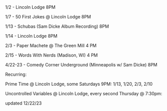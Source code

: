 1/2 - Lincoln Lodge 8PM

1/7 - 50 First Jokes @ Lincoln Lodge 8PM

1/13 - Schubas (Sam Dicke Album Recording) 8PM

1/14 - Lincoln Lodge 8PM

2/3 - Paper Machete @ The Green Mill 4 PM

2/15 - Words With Nerds (Madison, WI) 4 PM


4/22-23 - Comedy Corner Underground (Minneapolis w/ Sam Dicke) 8PM

Recurring:

Prime Time @ Lincoln Lodge, some Saturdays 9PM: 1/13, 1/20, 2/3, 2/10

Uncontrolled Variables @ Lincoln Lodge, every second Thursday @ 7:30pm:

updated 12/22/23

